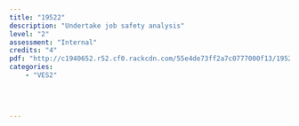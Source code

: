 ```yaml
---
title: "19522"
description: "Undertake job safety analysis"
level: "2"
assessment: "Internal"
credits: "4"
pdf: "http://c1940652.r52.cf0.rackcdn.com/55e4de73ff2a7c0777000f13/19522.pdf"
categories:
    - "VES2"
    
    
    
    
---
```

